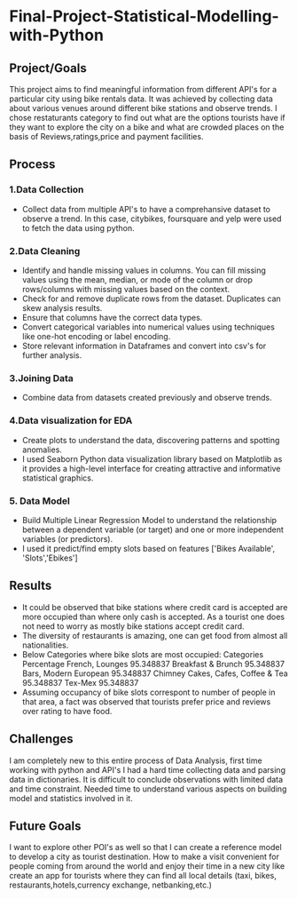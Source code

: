 # Final-Project-Statistical-Modelling-with-Python

## Project/Goals
This project aims to find meaningful information from different API's for a particular city using bike rentals data. It was achieved by collecting data about various venues around different bike stations and observe trends. I chose restaturants category to find out what are the options tourists have if they want to explore the city on a bike and what are crowded places on the basis of Reviews,ratings,price and payment facilities.

## Process
### 1.Data Collection 
- Collect data from multiple API's to have a comprehansive dataset to observe a trend. In this case, citybikes, foursquare and yelp were used to fetch the data using python.

### 2.Data Cleaning
- Identify and handle missing values in columns. You can fill missing values using the mean, median, or mode of the column or drop rows/columns with missing values based on the context.
- Check for and remove duplicate rows from the dataset. Duplicates can skew analysis results.
- Ensure that columns have the correct data types.
- Convert categorical variables into numerical values using techniques like one-hot encoding or label encoding.
- Store relevant information in Dataframes and convert into csv's for further analysis.

### 3.Joining Data
- Combine data from datasets created previously and observe trends.

### 4.Data visualization for EDA
- Create plots to understand the data, discovering patterns and spotting anomalies.
- I used Seaborn Python data visualization library based on Matplotlib as it provides a high-level interface for creating attractive and informative statistical graphics.

### 5. Data Model
- Build Multiple Linear Regression Model to understand the relationship between a dependent variable (or target) and one or more independent variables (or predictors).
- I used it predict/find empty slots based on features ['Bikes Available', 'Slots','Ebikes'] 

## Results
- It could be observed that bike stations where credit card is accepted are more occupied than where only cash is accepted. As a tourist one does not need to worry as mostly bike stations accept credit card.
- The diversity of restaurants is amazing, one can get food from almost all nationalities.
- Below Categories where bike slots are most occupied:
Categories                            Percentage
French, Lounges                       95.348837
Breakfast & Brunch                    95.348837
Bars, Modern European                 95.348837
Chimney Cakes, Cafes, Coffee & Tea    95.348837
Tex-Mex                               95.348837
- Assuming occupancy of bike slots correspont to number of people in that area, a fact was observed that tourists prefer price and reviews over rating to have food.

## Challenges 
I am completely new to this entire process of Data Analysis, first time working with python and API's I had a hard time collecting data and parsing data in dictionaries. It is difficult to conclude observations with limited data and time constraint.
Needed time to understand various aspects on building model and statistics involved in it.

## Future Goals
I want to explore other POI's as well so that I can create a reference model to develop a city as tourist destination. How to make a visit convenient for people coming from around the world and enjoy their time in a new city like create an app for tourists where they can find all local details (taxi, bikes, restaurants,hotels,currency exchange, netbanking,etc.)
